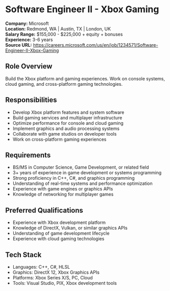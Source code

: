 # Software Engineer II - Xbox Gaming

**Company:** Microsoft  
**Location:** Redmond, WA | Austin, TX | London, UK  
**Salary Range:** $155,000 - $225,000 + equity + bonuses  
**Experience:** 3-6 years  
**Source URL:** https://careers.microsoft.com/us/en/job/1234571/Software-Engineer-II-Xbox-Gaming

## Role Overview
Build the Xbox platform and gaming experiences. Work on console systems, cloud gaming, and cross-platform gaming technologies.

## Responsibilities
- Develop Xbox platform features and system software
- Build gaming services and multiplayer infrastructure
- Optimize performance for console and cloud gaming
- Implement graphics and audio processing systems
- Collaborate with game studios on developer tools
- Work on cross-platform gaming experiences

## Requirements
- BS/MS in Computer Science, Game Development, or related field
- 3+ years of experience in game development or systems programming
- Strong proficiency in C++, C#, and graphics programming
- Understanding of real-time systems and performance optimization
- Experience with game engines or graphics APIs
- Knowledge of networking for multiplayer games

## Preferred Qualifications
- Experience with Xbox development platform
- Knowledge of DirectX, Vulkan, or similar graphics APIs
- Understanding of game development lifecycle
- Experience with cloud gaming technologies

## Tech Stack
- Languages: C++, C#, HLSL
- Graphics: DirectX 12, Xbox Graphics APIs
- Platforms: Xbox Series X/S, PC, Cloud
- Tools: Visual Studio, PIX, Xbox development tools